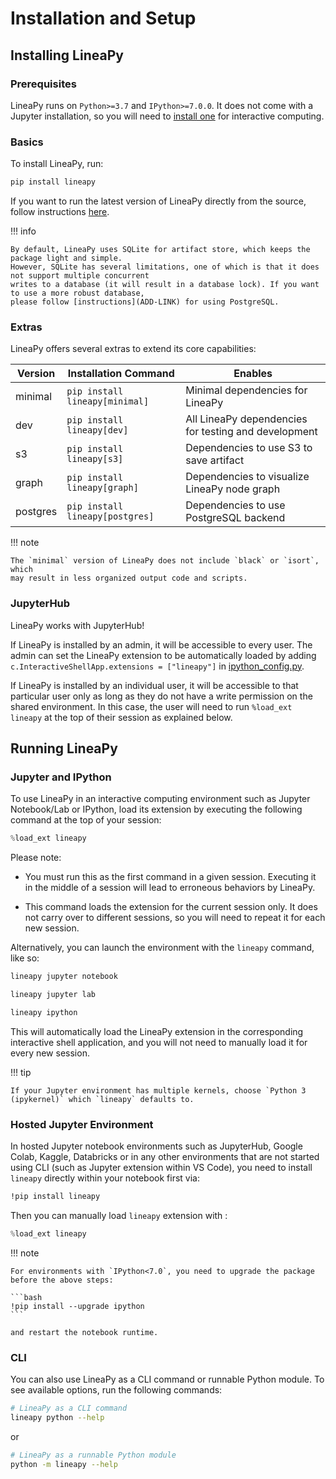 # Installation and Setup

## Installing LineaPy

### Prerequisites

LineaPy runs on `Python>=3.7` and `IPython>=7.0.0`. It does not come with a Jupyter installation,
so you will need to [install one](https://jupyter.org/install) for interactive computing.

### Basics

To install LineaPy, run:

```bash
pip install lineapy
```

If you want to run the latest version of LineaPy directly from the source, follow instructions
[here](contributing/setup.md#installation).

!!! info

    By default, LineaPy uses SQLite for artifact store, which keeps the package light and simple.
    However, SQLite has several limitations, one of which is that it does not support multiple concurrent
    writes to a database (it will result in a database lock). If you want to use a more robust database,
    please follow [instructions](ADD-LINK) for using PostgreSQL.

### Extras

LineaPy offers several extras to extend its core capabilities:

| Version  | Installation Command            | Enables                                              |
| -------- | ------------------------------- | ---------------------------------------------------- |
| minimal  | `pip install lineapy[minimal]`  | Minimal dependencies for LineaPy                     |
| dev      | `pip install lineapy[dev]`      | All LineaPy dependencies for testing and development |
| s3       | `pip install lineapy[s3]`       | Dependencies to use S3 to save artifact              |
| graph    | `pip install lineapy[graph]`    | Dependencies to visualize LineaPy node graph         |
| postgres | `pip install lineapy[postgres]` | Dependencies to use PostgreSQL backend               |

!!! note

    The `minimal` version of LineaPy does not include `black` or `isort`, which
    may result in less organized output code and scripts.

### JupyterHub

LineaPy works with JupyterHub!

If LineaPy is installed by an admin, it will be accessible to every user. The admin can set the LineaPy 
extension to be automatically loaded by adding `c.InteractiveShellApp.extensions = ["lineapy"]` in 
[ipython_config.py](https://ipython.readthedocs.io/en/stable/config/intro.html).

If LineaPy is installed by an individual user, it will be accessible to that particular
user only as long as they do not have a write permission on the shared environment.
In this case, the user will need to run `%load_ext lineapy` at the top of their session
as explained below.

## Running LineaPy

### Jupyter and IPython

To use LineaPy in an interactive computing environment such as Jupyter Notebook/Lab or IPython, load its extension by executing the following command at the top of your session:

```python
%load_ext lineapy
```

Please note:

- You must run this as the first command in a given session. Executing it in the middle of a session will lead to erroneous behaviors by LineaPy.

- This command loads the extension for the current session only. It does not carry over to different sessions, so you will need to repeat it for each new session.

Alternatively, you can launch the environment with the `lineapy` command, like so:

```bash
lineapy jupyter notebook
```

```bash
lineapy jupyter lab
```

```bash
lineapy ipython
```

This will automatically load the LineaPy extension in the corresponding interactive shell application,
and you will not need to manually load it for every new session.

!!! tip

    If your Jupyter environment has multiple kernels, choose `Python 3 (ipykernel)` which `lineapy` defaults to.

### Hosted Jupyter Environment

In hosted Jupyter notebook environments such as JupyterHub, Google Colab, Kaggle, Databricks or in any other 
environments that are not started using CLI (such as Jupyter extension within VS Code), you need to 
install `lineapy` directly within your notebook first via:

```bash
!pip install lineapy
```

Then you can manually load `lineapy` extension with :

```python
%load_ext lineapy
```

!!! note

    For environments with `IPython<7.0`, you need to upgrade the package before the above steps:

    ```bash
    !pip install --upgrade ipython
    ```

    and restart the notebook runtime.

### CLI

You can also use LineaPy as a CLI command or runnable Python module. To see available options, run the following commands:

```bash
# LineaPy as a CLI command
lineapy python --help
```

or

```bash
# LineaPy as a runnable Python module
python -m lineapy --help
```
